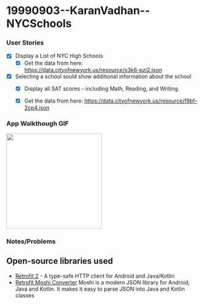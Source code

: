 # 19990903--KaranVadhan--NYCSchools


### User Stories

- [x] Display a List of NYC High Schools
  - [x] Get the data from here: https://data.cityofnewyork.us/resource/s3k6-pzi2.json
- [x] Selecting a school sould show additional information about the school
  - [x] Display all SAT scores - including Math, Reading, and Writing.
  - [x] Get the data from here: https://data.cityofnewyork.us/resource/f9bf-2cp4.json
  

### App Walkthough GIF

<img src="https://i.imgur.com/nucimIo.gif" width=250><br>


### Notes/Problems


## Open-source libraries used
- [Retrofit 2](https://square.github.io/retrofit/) - A type-safe HTTP client for Android and Java/Kotlin
- [Retrofit Moshi Converter](https://github.com/square/moshi/) Moshi is a modern JSON library for Android, Java and Kotlin. It makes it easy to parse JSON into Java and Kotlin classes
